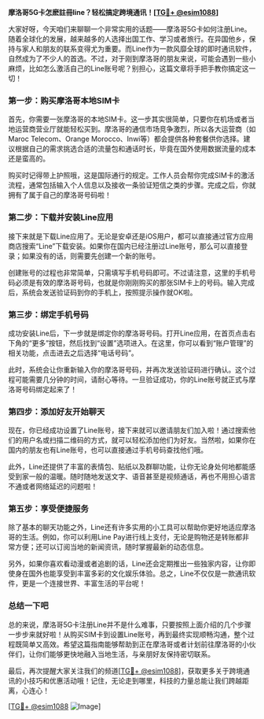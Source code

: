 **摩洛哥5G卡怎麽註冊line？轻松搞定跨境通讯！[[TG💪+ @esim1088](https://t.me/s/esim1088)]**

大家好呀，今天咱们来聊聊一个非常实用的话题——摩洛哥5G卡如何注册Line。随着全球化的发展，越来越多的人选择出国工作、学习或者旅行。在异国他乡，保持与家人和朋友的联系变得尤为重要。而Line作为一款风靡全球的即时通讯软件，自然成为了不少人的首选。不过，对于刚到摩洛哥的朋友来说，可能会遇到一些小麻烦，比如怎么激活自己的Line账号呢？别担心，这篇文章将手把手教你搞定这一切！

### **第一步：购买摩洛哥本地SIM卡**

首先，你需要一张摩洛哥的本地SIM卡。这一步其实很简单，只要你在机场或者当地运营商营业厅就能轻松买到。摩洛哥的通信市场竞争激烈，所以各大运营商（如Maroc Telecom、Orange Morocco、Inwi等）都会提供各种套餐供你选择。建议根据自己的需求挑选合适的流量包和通话时长，毕竟在国外使用数据流量的成本还是蛮高的。

购买时记得带上护照哦，这是国际通行的规定。工作人员会帮你完成SIM卡的激活流程，通常包括输入个人信息以及接收一条验证短信之类的步骤。完成之后，你就拥有了属于自己的摩洛哥号码啦！

### **第二步：下载并安装Line应用**

接下来就是下载Line应用了。无论是安卓还是iOS用户，都可以直接通过官方应用商店搜索“Line”下载安装。如果你在国内已经注册过Line账号，那么可以直接登录；如果没有的话，则需要先创建一个新的账号。

创建账号的过程也非常简单，只需填写手机号码即可。不过请注意，这里的手机号码必须是有效的摩洛哥号码，也就是你刚刚购买的那张SIM卡上的号码。输入完成后，系统会发送验证码到你的手机上，按照提示操作就OK啦。

### **第三步：绑定手机号码**

成功安装Line后，下一步就是绑定你的摩洛哥号码。打开Line应用，在首页点击右下角的“更多”按钮，然后找到“设置”选项进入。在这里，你可以看到“账户管理”的相关功能，点击进去之后选择“电话号码”。

此时，系统会让你重新输入你的摩洛哥号码，并再次发送验证码进行确认。这个过程可能需要几分钟的时间，请耐心等待。一旦验证成功，你的Line账号就正式与摩洛哥号码绑定起来了！

### **第四步：添加好友开始聊天**

现在，你已经成功设置了Line账号，接下来就可以邀请朋友们加入啦！通过搜索他们的用户名或扫描二维码的方式，就可以轻松添加他们为好友。当然啦，如果你在国内的朋友也有Line账号，也可以直接通过手机号码查找他们哦。

此外，Line还提供了丰富的表情包、贴纸以及群聊功能，让你无论身处何地都能感受到家一般的温暖。随时随地发送文字、语音甚至是视频通话，再也不用担心语言不通或者网络延迟的问题啦！

### **第五步：享受便捷服务**

除了基本的聊天功能之外，Line还有许多实用的小工具可以帮助你更好地适应摩洛哥的生活。例如，你可以利用Line Pay进行线上支付，无论是购物还是转账都非常方便；还可以订阅当地的新闻资讯，随时掌握最新的动态信息。

另外，如果你喜欢看动漫或者追剧的话，Line还会定期推出一些独家内容，让你即使身在国外也能享受到丰富多彩的文化娱乐体验。总之，Line不仅仅是一款通讯软件，更是一个连接世界、丰富生活的平台呢！

### **总结一下吧**

总的来说，摩洛哥5G卡注册Line并不是什么难事，只要按照上面介绍的几个步骤一步步来就好啦！从购买SIM卡到设置Line账号，再到最终实现顺畅沟通，整个过程既简单又高效。希望这篇指南能够帮助到正在摩洛哥或者计划前往摩洛哥的小伙伴们，让你们能够更快地融入当地生活，与亲朋好友保持密切联系。

最后，再次提醒大家关注我们的频道[[TG💪+ @esim1088](https://t.me/s/esim1088)]，获取更多关于跨境通讯的小技巧和优惠活动哦！记住，无论走到哪里，科技的力量总能让我们跨越距离，心连心！

[[TG💪+ @esim1088](https://t.me/s/esim1088) ![Image](https://i.postimg.cc/4NQfJmqS/Snipaste-2025-05-13-00-14-12.png)]